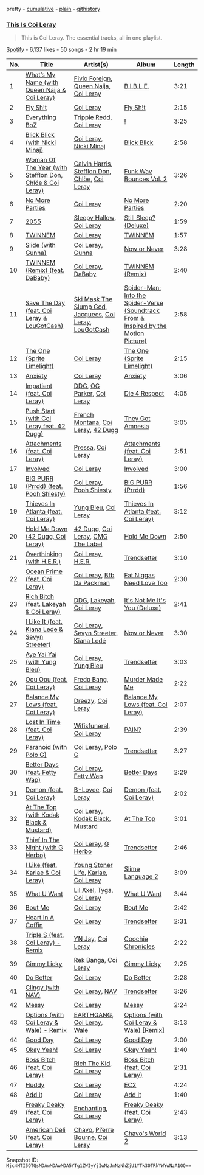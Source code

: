 pretty - [cumulative](/playlists/cumulative/37i9dQZF1DZ06evO3TuhDH.md) - [plain](/playlists/plain/37i9dQZF1DZ06evO3TuhDH) - [githistory](https://github.githistory.xyz/mackorone/spotify-playlist-archive/blob/main/playlists/plain/37i9dQZF1DZ06evO3TuhDH)

### [This Is Coi Leray](https://open.spotify.com/playlist/37i9dQZF1DZ06evO3TuhDH)

> This is Coi Leray\. The essential tracks, all in one playlist.

[Spotify](https://open.spotify.com/user/spotify) - 6,137 likes - 50 songs - 2 hr 19 min

| No. | Title | Artist(s) | Album | Length |
|---|---|---|---|---|
| 1 | [What’s My Name \(with Queen Naija & Coi Leray\)](https://open.spotify.com/track/5m4TMhR7wQQGxelJa7lToQ) | [Fivio Foreign](https://open.spotify.com/artist/14CHVeJGrR5xgUGQFV5BVM), [Queen Naija](https://open.spotify.com/artist/3nViOFa3kZW8OMSNOzwr98), [Coi Leray](https://open.spotify.com/artist/6AMd49uBDJfhf30Ak2QR5s) | [B.I.B.L.E.](https://open.spotify.com/album/6np2Ix6RidhSseqw2dZovP) | 3:21 |
| 2 | [Fly Sh!t](https://open.spotify.com/track/3HbMXSKuTdKWChpvMIKhg5) | [Coi Leray](https://open.spotify.com/artist/6AMd49uBDJfhf30Ak2QR5s) | [Fly Sh!t](https://open.spotify.com/album/38tlAzTpYRs5lL14yBjLxj) | 2:15 |
| 3 | [Everything BoZ](https://open.spotify.com/track/1WnKJJKMtnmPdvFGOxcRVZ) | [Trippie Redd](https://open.spotify.com/artist/6Xgp2XMz1fhVYe7i6yNAax), [Coi Leray](https://open.spotify.com/artist/6AMd49uBDJfhf30Ak2QR5s) | [!](https://open.spotify.com/album/11vLnrFGWQRbonR6wFuCf8) | 3:25 |
| 4 | [Blick Blick \(with Nicki Minaj\)](https://open.spotify.com/track/7LczcBaamU9pTkV4Cl9NyX) | [Coi Leray](https://open.spotify.com/artist/6AMd49uBDJfhf30Ak2QR5s), [Nicki Minaj](https://open.spotify.com/artist/0hCNtLu0JehylgoiP8L4Gh) | [Blick Blick](https://open.spotify.com/album/0UiZQvEgPpnPV6fuvmWTKf) | 2:58 |
| 5 | [Woman Of The Year \(with Stefflon Don, Chlöe & Coi Leray\)](https://open.spotify.com/track/2Tg6UGiplOTWZalFj1eY6y) | [Calvin Harris](https://open.spotify.com/artist/7CajNmpbOovFoOoasH2HaY), [Stefflon Don](https://open.spotify.com/artist/2ExGrw6XpbtUAJHTLtUXUD), [Chlöe](https://open.spotify.com/artist/1FtBEIWAwvw5ymBen5GICR), [Coi Leray](https://open.spotify.com/artist/6AMd49uBDJfhf30Ak2QR5s) | [Funk Wav Bounces Vol\. 2](https://open.spotify.com/album/49DV9eFp2xTdtO7veew5xS) | 3:26 |
| 6 | [No More Parties](https://open.spotify.com/track/3R6wLBD4oU6op8L4YfMho9) | [Coi Leray](https://open.spotify.com/artist/6AMd49uBDJfhf30Ak2QR5s) | [No More Parties](https://open.spotify.com/album/5pPKR7VufPAbF18RUYB0eP) | 2:20 |
| 7 | [2055](https://open.spotify.com/track/0VhA1feaHVoftAyZ5fGGHA) | [Sleepy Hallow](https://open.spotify.com/artist/6EPlBSH2RSiettczlz7ihV), [Coi Leray](https://open.spotify.com/artist/6AMd49uBDJfhf30Ak2QR5s) | [Still Sleep? \(Deluxe\)](https://open.spotify.com/album/0ZjOFfItjIA9YbzhERRIBr) | 1:59 |
| 8 | [TWINNEM](https://open.spotify.com/track/3oE2HPoP7DCgxhrqjAosZY) | [Coi Leray](https://open.spotify.com/artist/6AMd49uBDJfhf30Ak2QR5s) | [TWINNEM](https://open.spotify.com/album/0Am2vQjzogt7wnXMzzC8Mr) | 1:57 |
| 9 | [Slide \(with Gunna\)](https://open.spotify.com/track/5zYmGeAGeqM4pA4jb64NHI) | [Coi Leray](https://open.spotify.com/artist/6AMd49uBDJfhf30Ak2QR5s), [Gunna](https://open.spotify.com/artist/2hlmm7s2ICUX0LVIhVFlZQ) | [Now or Never](https://open.spotify.com/album/1H9q5lbH1sO7Xn1W27Ms8G) | 3:28 |
| 10 | [TWINNEM \(Remix\) \(feat\. DaBaby\)](https://open.spotify.com/track/21hKipgjcM6JL2mmoUKrQi) | [Coi Leray](https://open.spotify.com/artist/6AMd49uBDJfhf30Ak2QR5s), [DaBaby](https://open.spotify.com/artist/4r63FhuTkUYltbVAg5TQnk) | [TWINNEM \(Remix\)](https://open.spotify.com/album/6nyv0dtJ2Om5xkkCsIvCZd) | 2:40 |
| 11 | [Save The Day \(feat\. Coi Leray & LouGotCash\)](https://open.spotify.com/track/0vkzRCT7wzqWCFJw5TN1MQ) | [Ski Mask The Slump God](https://open.spotify.com/artist/2rhFzFmezpnW82MNqEKVry), [Jacquees](https://open.spotify.com/artist/4tMm1dU6Gn04VAZ9ClHcIZ), [Coi Leray](https://open.spotify.com/artist/6AMd49uBDJfhf30Ak2QR5s), [LouGotCash](https://open.spotify.com/artist/1Sz0VZ2PxcZPD2qRIX9GSK) | [Spider\-Man: Into the Spider\-Verse \(Soundtrack From & Inspired by the Motion Picture\)](https://open.spotify.com/album/35s58BRTGAEWztPo9WqCIs) | 2:58 |
| 12 | [The One \(Sprite Limelight\)](https://open.spotify.com/track/22Xi8off2rIqT1kwTZXKPW) | [Coi Leray](https://open.spotify.com/artist/6AMd49uBDJfhf30Ak2QR5s) | [The One \(Sprite Limelight\)](https://open.spotify.com/album/6UF46ZzBvi3EiXDZmtwyXV) | 2:15 |
| 13 | [Anxiety](https://open.spotify.com/track/7ewmy2XLAnCAwUsYw4MiUl) | [Coi Leray](https://open.spotify.com/artist/6AMd49uBDJfhf30Ak2QR5s) | [Anxiety](https://open.spotify.com/album/0qpJG5o7TzjB6x5kfKMLa7) | 3:06 |
| 14 | [Impatient \(feat\. Coi Leray\)](https://open.spotify.com/track/5LE8xsgXORBCV70UKd7ywp) | [DDG](https://open.spotify.com/artist/0WK3H9OErSn5zKOkOV5egm), [OG Parker](https://open.spotify.com/artist/5hhgghBFkLDdMn93GW4x3I), [Coi Leray](https://open.spotify.com/artist/6AMd49uBDJfhf30Ak2QR5s) | [Die 4 Respect](https://open.spotify.com/album/4TzzpYnIMI8opSO9koKKVG) | 4:05 |
| 15 | [Push Start \(with Coi Leray feat\. 42 Dugg\)](https://open.spotify.com/track/5DnubkVCDDFfcejkhtnM79) | [French Montana](https://open.spotify.com/artist/6vXTefBL93Dj5IqAWq6OTv), [Coi Leray](https://open.spotify.com/artist/6AMd49uBDJfhf30Ak2QR5s), [42 Dugg](https://open.spotify.com/artist/45gHcnDnMC15sgx3VL7ROG) | [They Got Amnesia](https://open.spotify.com/album/0dMCnf42bF5BSLhDr2EMyl) | 3:05 |
| 16 | [Attachments \(feat\. Coi Leray\)](https://open.spotify.com/track/4nyRXQQkM69kmaxiyCKMCr) | [Pressa](https://open.spotify.com/artist/5olrQpDroHT7sjmYWMLivy), [Coi Leray](https://open.spotify.com/artist/6AMd49uBDJfhf30Ak2QR5s) | [Attachments \(feat\. Coi Leray\)](https://open.spotify.com/album/6CMpc5ukVsV1HJUWwLMHBJ) | 2:51 |
| 17 | [Involved](https://open.spotify.com/track/4Zj2W1HdImJ9mN779m9jHt) | [Coi Leray](https://open.spotify.com/artist/6AMd49uBDJfhf30Ak2QR5s) | [Involved](https://open.spotify.com/album/2UL9j77BeQLGS9IMoh5SUv) | 3:00 |
| 18 | [BIG PURR \(Prrdd\) \(feat\. Pooh Shiesty\)](https://open.spotify.com/track/5byWPNSh2hi0ULmDxBgLyV) | [Coi Leray](https://open.spotify.com/artist/6AMd49uBDJfhf30Ak2QR5s), [Pooh Shiesty](https://open.spotify.com/artist/5F1aAS1duwlzExnPs3l2Xe) | [BIG PURR \(Prrdd\)](https://open.spotify.com/album/4I7EKdVEB8S9LjRfNoOV0o) | 1:56 |
| 19 | [Thieves In Atlanta \(feat\. Coi Leray\)](https://open.spotify.com/track/0O6vnplGquhXRh0Zghyr8w) | [Yung Bleu](https://open.spotify.com/artist/3KNIG74xSTc3dj0TRy7pGX), [Coi Leray](https://open.spotify.com/artist/6AMd49uBDJfhf30Ak2QR5s) | [Thieves In Atlanta \(feat\. Coi Leray\)](https://open.spotify.com/album/5NaBcPMcvwIRCLw3wjlkod) | 3:12 |
| 20 | [Hold Me Down \(42 Dugg, Coi Leray\)](https://open.spotify.com/track/3RXjFdXvbIIydnkrCKIjcA) | [42 Dugg](https://open.spotify.com/artist/45gHcnDnMC15sgx3VL7ROG), [Coi Leray](https://open.spotify.com/artist/6AMd49uBDJfhf30Ak2QR5s), [CMG The Label](https://open.spotify.com/artist/3rO1KMi81CCLjSjkImNtrA) | [Hold Me Down](https://open.spotify.com/album/3ZnMKPhpgpTwXRSrXZ4XEm) | 2:50 |
| 21 | [Overthinking \(with H.E.R.\)](https://open.spotify.com/track/5IaKG7RVFKddipzaOeide9) | [Coi Leray](https://open.spotify.com/artist/6AMd49uBDJfhf30Ak2QR5s), [H.E.R.](https://open.spotify.com/artist/3Y7RZ31TRPVadSFVy1o8os) | [Trendsetter](https://open.spotify.com/album/5diRNQUhdOVkGo8TbWnMIx) | 3:10 |
| 22 | [Ocean Prime \(feat\. Coi Leray\)](https://open.spotify.com/track/17lzuZ03enjlAQ8RHBx3aN) | [Coi Leray](https://open.spotify.com/artist/6AMd49uBDJfhf30Ak2QR5s), [Bfb Da Packman](https://open.spotify.com/artist/3C1bStPNVIPmGIrORT5OlF) | [Fat Niggas Need Love Too](https://open.spotify.com/album/5OtBIO7dEq9iupw2BbIS9D) | 2:30 |
| 23 | [Rich Bitch \(feat\. Lakeyah & Coi Leray\)](https://open.spotify.com/track/0KIxQnTtdBtQmLA3oXzFEB) | [DDG](https://open.spotify.com/artist/0WK3H9OErSn5zKOkOV5egm), [Lakeyah](https://open.spotify.com/artist/77gMBvQ2frbQAPyCeoYGm7), [Coi Leray](https://open.spotify.com/artist/6AMd49uBDJfhf30Ak2QR5s) | [It's Not Me It's You \(Deluxe\)](https://open.spotify.com/album/4JUp6qReEgKfOP76grq6v0) | 2:41 |
| 24 | [I Like It \(feat\. Kiana Lede & Sevyn Streeter\)](https://open.spotify.com/track/6C1yG7dmGZQcIxtHADDLeS) | [Coi Leray](https://open.spotify.com/artist/6AMd49uBDJfhf30Ak2QR5s), [Sevyn Streeter](https://open.spotify.com/artist/6If57j6e3TXXk0HiLcIZca), [Kiana Ledé](https://open.spotify.com/artist/7jZMxhsB8djyIbYmoiJSTs) | [Now or Never](https://open.spotify.com/album/1H9q5lbH1sO7Xn1W27Ms8G) | 3:30 |
| 25 | [Aye Yai Yai \(with Yung Bleu\)](https://open.spotify.com/track/2QODQZUTSvhdAdXvQO418e) | [Coi Leray](https://open.spotify.com/artist/6AMd49uBDJfhf30Ak2QR5s), [Yung Bleu](https://open.spotify.com/artist/3KNIG74xSTc3dj0TRy7pGX) | [Trendsetter](https://open.spotify.com/album/5diRNQUhdOVkGo8TbWnMIx) | 3:03 |
| 26 | [Oou Oou \(feat\. Coi Leray\)](https://open.spotify.com/track/64lcp0LwdQLvxxsgYaGOqd) | [Fredo Bang](https://open.spotify.com/artist/4yTmEo2clwWq2jwelvqgVv), [Coi Leray](https://open.spotify.com/artist/6AMd49uBDJfhf30Ak2QR5s) | [Murder Made Me](https://open.spotify.com/album/0KNl6GATG5LULCHTCQpSgZ) | 2:22 |
| 27 | [Balance My Lows \(feat\. Coi Leray\)](https://open.spotify.com/track/1w4zc04CreWVxEmljzeykK) | [Dreezy](https://open.spotify.com/artist/7gWumE1wMALHXANLSIt054), [Coi Leray](https://open.spotify.com/artist/6AMd49uBDJfhf30Ak2QR5s) | [Balance My Lows \(feat\. Coi Leray\)](https://open.spotify.com/album/1Ez46n26k39YixXE5N9Dyq) | 2:07 |
| 28 | [Lost In Time \(feat\. Coi Leray\)](https://open.spotify.com/track/3jjiozyhDFsR4Rolx5bppS) | [Wifisfuneral](https://open.spotify.com/artist/1vb1XqzyNMQ16BqbxRz5BV), [Coi Leray](https://open.spotify.com/artist/6AMd49uBDJfhf30Ak2QR5s) | [PAIN?](https://open.spotify.com/album/3thS5m3xP8MgMarJwi9IAD) | 2:39 |
| 29 | [Paranoid \(with Polo G\)](https://open.spotify.com/track/5nY13Y42kWZ2o39R9zM3mF) | [Coi Leray](https://open.spotify.com/artist/6AMd49uBDJfhf30Ak2QR5s), [Polo G](https://open.spotify.com/artist/6AgTAQt8XS6jRWi4sX7w49) | [Trendsetter](https://open.spotify.com/album/5diRNQUhdOVkGo8TbWnMIx) | 3:27 |
| 30 | [Better Days \(feat\. Fetty Wap\)](https://open.spotify.com/track/0DW8r8w96IoIsxqqV2VNXf) | [Coi Leray](https://open.spotify.com/artist/6AMd49uBDJfhf30Ak2QR5s), [Fetty Wap](https://open.spotify.com/artist/6PXS4YHDkKvl1wkIl4V8DL) | [Better Days](https://open.spotify.com/album/72III2Pl6XTrDBdbjUheSW) | 2:29 |
| 31 | [Demon \(feat\. Coi Leray\)](https://open.spotify.com/track/3QB87iPcNT3pNOSqDGQUHG) | [B\-Lovee](https://open.spotify.com/artist/7hf5PZjVOqTQ2id3PF7I5Y), [Coi Leray](https://open.spotify.com/artist/6AMd49uBDJfhf30Ak2QR5s) | [Demon \(feat\. Coi Leray\)](https://open.spotify.com/album/4EwRqzafybk4iS0XUBXE9Z) | 2:02 |
| 32 | [At The Top \(with Kodak Black & Mustard\)](https://open.spotify.com/track/4buaMK8tYXGF7Ca3u8iLtE) | [Coi Leray](https://open.spotify.com/artist/6AMd49uBDJfhf30Ak2QR5s), [Kodak Black](https://open.spotify.com/artist/46SHBwWsqBkxI7EeeBEQG7), [Mustard](https://open.spotify.com/artist/0YinUQ50QDB7ZxSCLyQ40k) | [At The Top](https://open.spotify.com/album/7fQLpnEw13xochCUd776UZ) | 3:01 |
| 33 | [Thief In The Night \(with G Herbo\)](https://open.spotify.com/track/46gUCMauloWD4iuobiQdsu) | [Coi Leray](https://open.spotify.com/artist/6AMd49uBDJfhf30Ak2QR5s), [G Herbo](https://open.spotify.com/artist/5QdEbQJ3ylBnc3gsIASAT5) | [Trendsetter](https://open.spotify.com/album/5diRNQUhdOVkGo8TbWnMIx) | 2:46 |
| 34 | [I Like \(feat\. Karlae & Coi Leray\)](https://open.spotify.com/track/1OuwfVcdn99T9SPBHaVTNn) | [Young Stoner Life](https://open.spotify.com/artist/1xr2G8Hlx4QWmT9HaUbmoO), [Karlae](https://open.spotify.com/artist/6RY7kT6PGGzAA3TG3s4Qmp), [Coi Leray](https://open.spotify.com/artist/6AMd49uBDJfhf30Ak2QR5s) | [Slime Language 2](https://open.spotify.com/album/3ihwKkIMJWmmp1huNH0iWC) | 3:09 |
| 35 | [What U Want](https://open.spotify.com/track/4wOyrbNG5eEv5ZF5oVqHtX) | [Lil Xxel](https://open.spotify.com/artist/7iDeMFJKjI1ak40N3hoYOZ), [Tyga](https://open.spotify.com/artist/5LHRHt1k9lMyONurDHEdrp), [Coi Leray](https://open.spotify.com/artist/6AMd49uBDJfhf30Ak2QR5s) | [What U Want](https://open.spotify.com/album/2dHNueuBm0PuI5gF5J5Ubh) | 3:44 |
| 36 | [Bout Me](https://open.spotify.com/track/6STioLUbiT8SvFuL3ozx8x) | [Coi Leray](https://open.spotify.com/artist/6AMd49uBDJfhf30Ak2QR5s) | [Bout Me](https://open.spotify.com/album/0ZSBQlfvi82iDdNLQkqQ3d) | 2:42 |
| 37 | [Heart In A Coffin](https://open.spotify.com/track/3eW97X88caKutrSFklw4ae) | [Coi Leray](https://open.spotify.com/artist/6AMd49uBDJfhf30Ak2QR5s) | [Trendsetter](https://open.spotify.com/album/5diRNQUhdOVkGo8TbWnMIx) | 2:31 |
| 38 | [Triple S \(feat\. Coi Leray\) \- Remix](https://open.spotify.com/track/6tvSjlsN5Y37aTv4kJY6np) | [YN Jay](https://open.spotify.com/artist/3gIWD9hK0VEhgsSrLu19PU), [Coi Leray](https://open.spotify.com/artist/6AMd49uBDJfhf30Ak2QR5s) | [Coochie Chronicles](https://open.spotify.com/album/12KOxvR0lRUkPeiKYSS4RI) | 2:22 |
| 39 | [Gimmy Licky](https://open.spotify.com/track/7qKAeMy5AB8qw7S3vKx8Rc) | [Rek Banga](https://open.spotify.com/artist/4xB6xmaqMX7ZAnyZFzdCeu), [Coi Leray](https://open.spotify.com/artist/6AMd49uBDJfhf30Ak2QR5s) | [Gimmy Licky](https://open.spotify.com/album/360E7b1SscAVvvS6O7N7tn) | 2:25 |
| 40 | [Do Better](https://open.spotify.com/track/0EH29Rmc5ub2b759ArNxlW) | [Coi Leray](https://open.spotify.com/artist/6AMd49uBDJfhf30Ak2QR5s) | [Do Better](https://open.spotify.com/album/6kD8b41MqeJzWIRJxVHDxL) | 2:28 |
| 41 | [Clingy \(with NAV\)](https://open.spotify.com/track/5kvW17aKJGgLBsoSmuOdxM) | [Coi Leray](https://open.spotify.com/artist/6AMd49uBDJfhf30Ak2QR5s), [NAV](https://open.spotify.com/artist/7rkW85dBwwrJtlHRDkJDAC) | [Trendsetter](https://open.spotify.com/album/5diRNQUhdOVkGo8TbWnMIx) | 3:26 |
| 42 | [Messy](https://open.spotify.com/track/2K1hsMf2MZ5lRN2dEDalAv) | [Coi Leray](https://open.spotify.com/artist/6AMd49uBDJfhf30Ak2QR5s) | [Messy](https://open.spotify.com/album/31U14pPaowEmeGUVZAwYHP) | 2:24 |
| 43 | [Options \(with Coi Leray & Wale\) \- Remix](https://open.spotify.com/track/1O110m9QKRYpE14dfqHzg5) | [EARTHGANG](https://open.spotify.com/artist/5MbNzCW3qokGyoo9giHA3V), [Coi Leray](https://open.spotify.com/artist/6AMd49uBDJfhf30Ak2QR5s), [Wale](https://open.spotify.com/artist/67nwj3Y5sZQLl72VNUHEYE) | [Options \(with Coi Leray & Wale\) \[Remix\]](https://open.spotify.com/album/3aU4rpw0vnlJF8wqzAlhcI) | 3:13 |
| 44 | [Good Day](https://open.spotify.com/track/3kSjbNmDdq6rgyELhRDUCk) | [Coi Leray](https://open.spotify.com/artist/6AMd49uBDJfhf30Ak2QR5s) | [Good Day](https://open.spotify.com/album/3ZbZ9tT5ezKW5I9QpD5pO3) | 2:00 |
| 45 | [Okay Yeah!](https://open.spotify.com/track/2MyBXnGc9dK06pceZaNIul) | [Coi Leray](https://open.spotify.com/artist/6AMd49uBDJfhf30Ak2QR5s) | [Okay Yeah!](https://open.spotify.com/album/5hOKJshWZ2bLaVg0qdnVaA) | 1:40 |
| 46 | [Boss Bitch \(feat\. Coi Leray\)](https://open.spotify.com/track/2UtlqGUjgniHzwawSJhvdh) | [Rich The Kid](https://open.spotify.com/artist/1pPmIToKXyGdsCF6LmqLmI), [Coi Leray](https://open.spotify.com/artist/6AMd49uBDJfhf30Ak2QR5s) | [Boss Bitch \(feat\. Coi Leray\)](https://open.spotify.com/album/7wdF4AvgD0sDdslF9l5FgP) | 2:31 |
| 47 | [Huddy](https://open.spotify.com/track/5AJfj6wlGtaWlhd71RAxTG) | [Coi Leray](https://open.spotify.com/artist/6AMd49uBDJfhf30Ak2QR5s) | [EC2](https://open.spotify.com/album/7x4F4nXWjtsM1mCKY8ljJb) | 4:24 |
| 48 | [Add It](https://open.spotify.com/track/0xIYGzbDYQLLAHmDtPWaY3) | [Coi Leray](https://open.spotify.com/artist/6AMd49uBDJfhf30Ak2QR5s) | [Add It](https://open.spotify.com/album/6cdiwNAHltVS3FKRWXsism) | 1:40 |
| 49 | [Freaky Deaky \(feat\. Coi Leray\)](https://open.spotify.com/track/3IAgfIjsfZKRYYYrwGor4x) | [Enchanting](https://open.spotify.com/artist/26XGM4cZDcTgrXo1nis5HT), [Coi Leray](https://open.spotify.com/artist/6AMd49uBDJfhf30Ak2QR5s) | [Freaky Deaky \(feat\. Coi Leray\)](https://open.spotify.com/album/3GyfqrZa0Rac2wKkOtRpxg) | 2:43 |
| 50 | [American Deli \(feat\. Coi Leray\)](https://open.spotify.com/track/2GwOIEVXMZPGEJjSBF7lcp) | [Chavo](https://open.spotify.com/artist/6nlHpSAfPX5rJCuRKF2997), [Pi’erre Bourne](https://open.spotify.com/artist/3x3jSlhyv5CiCZDZlaTq0M), [Coi Leray](https://open.spotify.com/artist/6AMd49uBDJfhf30Ak2QR5s) | [Chavo's World 2](https://open.spotify.com/album/0xntyinSE3IRByoQDvTve7) | 3:13 |

Snapshot ID: `Mjc4MTI5OTQsMDAwMDAwMDA5YTg1ZWIyYjIwNzJmNzNhZjU1YTk3OTRkYWYwNzA1OQ==`
